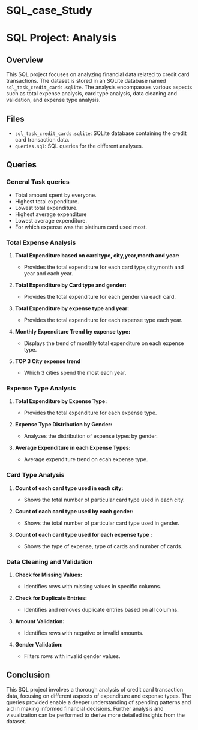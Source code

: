 # SQL_case_Study

# SQL Project: Analysis

## Overview

This SQL project focuses on analyzing financial data related to credit card transactions. The dataset is stored in an SQLite database named `sql_task_credit_cards.sqlite`. The analysis encompasses various aspects such as total expense analysis, card type analysis, data cleaning and validation, and expense type analysis.

## Files

- `sql_task_credit_cards.sqlite`: SQLite database containing the credit card transaction data.
- `queries.sql`: SQL queries for the different analyses.

## Queries

### General Task queries

- Total amount spent by everyone.
- Highest total expenditure.
- Lowest total expenditure.
- Highest average expenditure
- Lowest average expenditure.
- For which expense was the platinum card used most.

### Total Expense Analysis

1. **Total Expenditure based on card type, city,year,month and year:**
   - Provides the total expenditure for each card type,city,month and year and each year.
     
2. **Total Expenditure by Card type and gender:**
   - Provides the total expenditure for each gender via each card.
  
2. **Total Expenditure by expense type and year:**
   - Provides the total expenditure for each expense type each year.

4. **Monthly Expenditure Trend by expense type:**
   - Displays the trend of monthly total expenditure on each expense type.
  
5. **TOP 3 City expense trend**
   - Which 3 cities spend the most each year.


### Expense Type Analysis

1. **Total Expenditure by Expense Type:**
    - Provides the total expenditure for each expense type.

2. **Expense Type Distribution by Gender:**
    - Analyzes the distribution of expense types by gender.

3. **Average Expenditure in each Expense Types:**
    - Average expenditure trend on ecah expense type.
  

  ### Card Type Analysis

1. **Count of each card type used in each city:**
   - Shows the total number of particular card type used in each city.

2. **Count of each card type used by each gender:**
   - Shows the total number of particular card type used in gender.
     
3. **Count of each card type used for each expense type :**
   - Shows the type of expense, type of cards and number of cards.
  
   
### Data Cleaning and Validation

1. **Check for Missing Values:**
   - Identifies rows with missing values in specific columns.

2. **Check for Duplicate Entries:**
   - Identifies and removes duplicate entries based on all columns.

3. **Amount Validation:**
   - Identifies rows with negative or invalid amounts.

4. **Gender Validation:**
   - Filters rows with invalid gender values.

## Conclusion

This SQL project involves a thorough analysis of credit card transaction data, focusing on different aspects of expenditure and expense types. The queries provided enable a deeper understanding of spending patterns and aid in making informed financial decisions. Further analysis and visualization can be performed to derive more detailed insights from the dataset.
